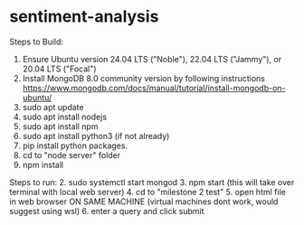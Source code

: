 # sentiment-analysis

Steps to Build:
1. Ensure Ubuntu version 24.04 LTS ("Noble"), 22.04 LTS ("Jammy"), or 20.04 LTS ("Focal")
2. Install MongoDB 8.0 community version by following instructions https://www.mongodb.com/docs/manual/tutorial/install-mongodb-on-ubuntu/
3. sudo apt update
4. sudo apt install nodejs
5. sudo apt install npm
6. sudo apt install python3 (if not already)
7. pip install python packages.
8. cd to "node server" folder
9. npm install 

Steps to run:
2. sudo systemctl start mongod
3. npm start (this will take over terminal with local web server)
4. cd to "milestone 2 test"
5. open html file in web browser ON SAME MACHINE (virtual machines dont work, would suggest using wsl)
6. enter a query and click submit

